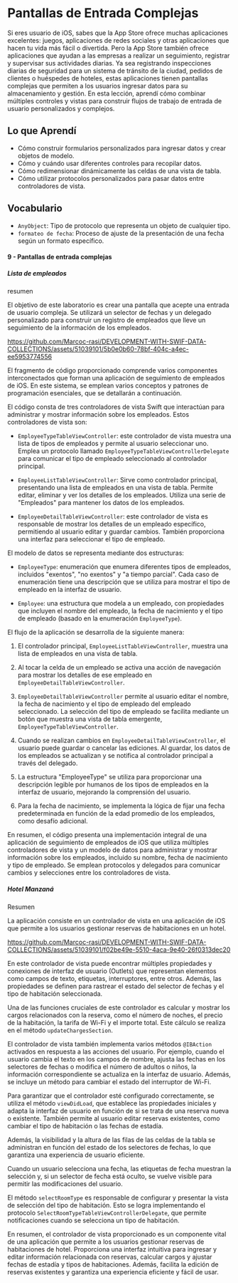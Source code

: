 # Pantallas de Entrada Complejas

Si eres usuario de iOS, sabes que la App Store ofrece muchas aplicaciones excelentes: juegos, aplicaciones de redes sociales y otras aplicaciones que hacen tu vida más fácil o divertida. Pero la App Store también ofrece aplicaciones que ayudan a las empresas a realizar un seguimiento, registrar y supervisar sus actividades diarias. Ya sea registrando inspecciones diarias de seguridad para un sistema de tránsito de la ciudad, pedidos de clientes o huéspedes de hoteles, estas aplicaciones tienen pantallas complejas que permiten a los usuarios ingresar datos para su almacenamiento y gestión.
En esta lección, aprendí cómo combinar múltiples controles y vistas para construir flujos de trabajo de entrada de usuario personalizados y complejos.

## Lo que Aprendí
- Cómo construir formularios personalizados para ingresar datos y crear objetos de modelo.
- Cómo y cuándo usar diferentes controles para recopilar datos.
- Cómo redimensionar dinámicamente las celdas de una vista de tabla.
- Cómo utilizar protocolos personalizados para pasar datos entre controladores de vista.

## Vocabulario
- `AnyObject`: Tipo de protocolo que representa un objeto de cualquier tipo.
- `formateo de fecha`: Proceso de ajuste de la presentación de una fecha según un formato específico.

#### 9 - Pantallas de entrada complejas

##### Lista de empleados

resumen

El objetivo de este laboratorio es crear una pantalla que acepte una entrada de usuario compleja. Se utilizará un selector de fechas y un delegado personalizado para construir un registro de empleados que lleve un seguimiento de la información de los empleados.

https://github.com/Marcoc-rasi/DEVELOPMENT-WITH-SWIF-DATA-COLLECTIONS/assets/51039101/5b0e0b60-78bf-404c-a4ec-ee5953774556

El fragmento de código proporcionado comprende varios componentes interconectados que forman una aplicación de seguimiento de empleados de iOS. En este sistema, se emplean varios conceptos y patrones de programación esenciales, que se detallarán a continuación.

El código consta de tres controladores de vista Swift que interactúan para administrar y mostrar información sobre los empleados. Estos controladores de vista son:

- `EmployeeTypeTableViewController`: este controlador de vista muestra una lista de tipos de empleados y permite al usuario seleccionar uno. Emplea un protocolo llamado `EmployeeTypeTableViewControllerDelegate` para comunicar el tipo de empleado seleccionado al controlador principal.

- `EmployeeListTableViewController`: Sirve como controlador principal, presentando una lista de empleados en una vista de tabla. Permite editar, eliminar y ver los detalles de los empleados. Utiliza una serie de "Empleados" para mantener los datos de los empleados.

- `EmployeeDetailTableViewController`: este controlador de vista es responsable de mostrar los detalles de un empleado específico, permitiendo al usuario editar y guardar cambios. También proporciona una interfaz para seleccionar el tipo de empleado.

El modelo de datos se representa mediante dos estructuras:

- `EmployeeType`: enumeración que enumera diferentes tipos de empleados, incluidos "exentos", "no exentos" y "a tiempo parcial". Cada caso de enumeración tiene una descripción que se utiliza para mostrar el tipo de empleado en la interfaz de usuario.

- `Employee`: una estructura que modela a un empleado, con propiedades que incluyen el nombre del empleado, la fecha de nacimiento y el tipo de empleado (basado en la enumeración `EmployeeType`).

El flujo de la aplicación se desarrolla de la siguiente manera:

1. El controlador principal, `EmployeeListTableViewController`, muestra una lista de empleados en una vista de tabla.

2. Al tocar la celda de un empleado se activa una acción de navegación para mostrar los detalles de ese empleado en `EmployeeDetailTableViewController`.

3. `EmployeeDetailTableViewController` permite al usuario editar el nombre, la fecha de nacimiento y el tipo de empleado del empleado seleccionado. La selección del tipo de empleado se facilita mediante un botón que muestra una vista de tabla emergente, `EmployeeTypeTableViewController`.

4. Cuando se realizan cambios en `EmployeeDetailTableViewController`, el usuario puede guardar o cancelar las ediciones. Al guardar, los datos de los empleados se actualizan y se notifica al controlador principal a través del delegado.

5. La estructura "EmployeeType" se utiliza para proporcionar una descripción legible por humanos de los tipos de empleados en la interfaz de usuario, mejorando la comprensión del usuario.

6. Para la fecha de nacimiento, se implementa la lógica de fijar una fecha predeterminada en función de la edad promedio de los empleados, como desafío adicional.

En resumen, el código presenta una implementación integral de una aplicación de seguimiento de empleados de iOS que utiliza múltiples controladores de vista y un modelo de datos para administrar y mostrar información sobre los empleados, incluido su nombre, fecha de nacimiento y tipo de empleado. Se emplean protocolos y delegados para comunicar cambios y selecciones entre los controladores de vista.

##### Hotel Manzaná

Resumen

La aplicación consiste en un controlador de vista en una aplicación de iOS que permite a los usuarios gestionar reservas de habitaciones en un hotel.

https://github.com/Marcoc-rasi/DEVELOPMENT-WITH-SWIF-DATA-COLLECTIONS/assets/51039101/f02be49e-5510-4aca-9e40-26f0313dec20

En este controlador de vista puede encontrar múltiples propiedades y conexiones de interfaz de usuario (Outlets) que representan elementos como campos de texto, etiquetas, interruptores, entre otros. Además, las propiedades se definen para rastrear el estado del selector de fechas y el tipo de habitación seleccionada.

Una de las funciones cruciales de este controlador es calcular y mostrar los cargos relacionados con la reserva, como el número de noches, el precio de la habitación, la tarifa de Wi-Fi y el importe total. Este cálculo se realiza en el método `updateChargesSection`.

El controlador de vista también implementa varios métodos `@IBAction` activados en respuesta a las acciones del usuario. Por ejemplo, cuando el usuario cambia el texto en los campos de nombre, ajusta las fechas en los selectores de fechas o modifica el número de adultos o niños, la información correspondiente se actualiza en la interfaz de usuario. Además, se incluye un método para cambiar el estado del interruptor de Wi-Fi.

Para garantizar que el controlador esté configurado correctamente, se utiliza el método `viewDidLoad`, que establece las propiedades iniciales y adapta la interfaz de usuario en función de si se trata de una reserva nueva o existente. También permite al usuario editar reservas existentes, como cambiar el tipo de habitación o las fechas de estadía.

Además, la visibilidad y la altura de las filas de las celdas de la tabla se administran en función del estado de los selectores de fechas, lo que garantiza una experiencia de usuario eficiente.

Cuando un usuario selecciona una fecha, las etiquetas de fecha muestran la selección y, si un selector de fecha está oculto, se vuelve visible para permitir las modificaciones del usuario.

El método `selectRoomType` es responsable de configurar y presentar la vista de selección del tipo de habitación. Esto se logra implementando el protocolo `SelectRoomTypeTableViewControllerDelegate`, que permite notificaciones cuando se selecciona un tipo de habitación.

En resumen, el controlador de vista proporcionado es un componente vital de una aplicación que permite a los usuarios gestionar reservas de habitaciones de hotel. Proporciona una interfaz intuitiva para ingresar y editar información relacionada con reservas, calcular cargos y ajustar fechas de estadía y tipos de habitaciones. Además, facilita la edición de reservas existentes y garantiza una experiencia eficiente y fácil de usar.

